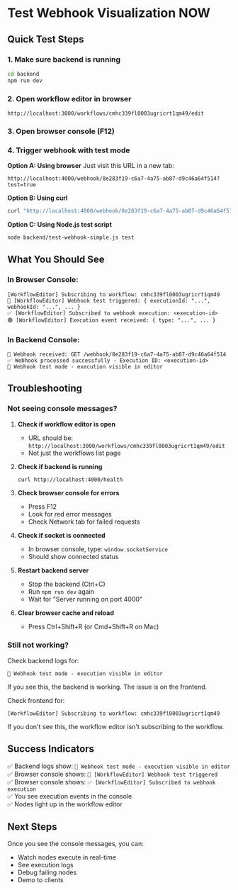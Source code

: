 # Test Webhook Visualization NOW

## Quick Test Steps

### 1. Make sure backend is running
```bash
cd backend
npm run dev
```

### 2. Open workflow editor in browser
```
http://localhost:3000/workflows/cmhc339fl0003ugricrt1qm49/edit
```

### 3. Open browser console (F12)

### 4. Trigger webhook with test mode

**Option A: Using browser**
Just visit this URL in a new tab:
```
http://localhost:4000/webhook/8e283f19-c6a7-4a75-ab87-d9c46a64f514?test=true
```

**Option B: Using curl**
```bash
curl "http://localhost:4000/webhook/8e283f19-c6a7-4a75-ab87-d9c46a64f514?test=true"
```

**Option C: Using Node.js test script**
```bash
node backend/test-webhook-simple.js test
```

## What You Should See

### In Browser Console:
```
[WorkflowEditor] Subscribing to workflow: cmhc339fl0003ugricrt1qm49
🧪 [WorkflowEditor] Webhook test triggered: { executionId: "...", webhookId: "...", ... }
✅ [WorkflowEditor] Subscribed to webhook execution: <execution-id>
🟢 [WorkflowEditor] Execution event received: { type: "...", ... }
```

### In Backend Console:
```
📨 Webhook received: GET /webhook/8e283f19-c6a7-4a75-ab87-d9c46a64f514
✅ Webhook processed successfully - Execution ID: <execution-id>
🧪 Webhook test mode - execution visible in editor
```

## Troubleshooting

### Not seeing console messages?

1. **Check if workflow editor is open**
   - URL should be: `http://localhost:3000/workflows/cmhc339fl0003ugricrt1qm49/edit`
   - Not just the workflows list page

2. **Check if backend is running**
   ```bash
   curl http://localhost:4000/health
   ```

3. **Check browser console for errors**
   - Press F12
   - Look for red error messages
   - Check Network tab for failed requests

4. **Check if socket is connected**
   - In browser console, type: `window.socketService`
   - Should show connected status

5. **Restart backend server**
   - Stop the backend (Ctrl+C)
   - Run `npm run dev` again
   - Wait for "Server running on port 4000"

6. **Clear browser cache and reload**
   - Press Ctrl+Shift+R (or Cmd+Shift+R on Mac)

### Still not working?

Check backend logs for:
```
🧪 Webhook test mode - execution visible in editor
```

If you see this, the backend is working. The issue is on the frontend.

Check frontend for:
```
[WorkflowEditor] Subscribing to workflow: cmhc339fl0003ugricrt1qm49
```

If you don't see this, the workflow editor isn't subscribing to the workflow.

## Success Indicators

✅ Backend logs show: `🧪 Webhook test mode - execution visible in editor`  
✅ Browser console shows: `🧪 [WorkflowEditor] Webhook test triggered`  
✅ Browser console shows: `✅ [WorkflowEditor] Subscribed to webhook execution`  
✅ You see execution events in the console  
✅ Nodes light up in the workflow editor  

## Next Steps

Once you see the console messages, you can:
- Watch nodes execute in real-time
- See execution logs
- Debug failing nodes
- Demo to clients

